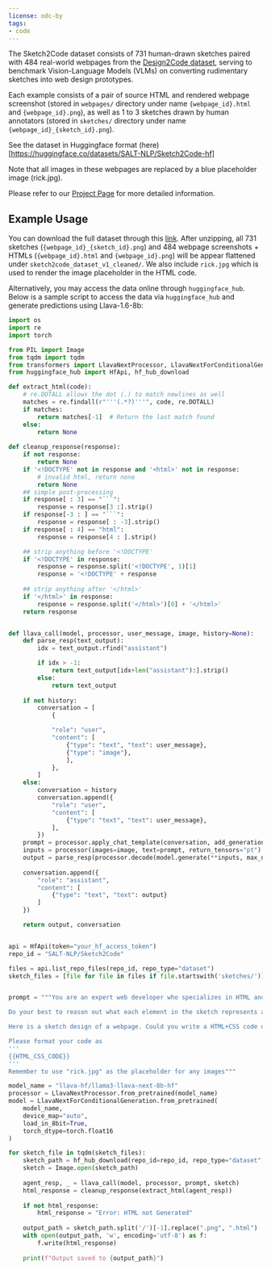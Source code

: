```yaml
---
license: odc-by
tags:
- code
---
```


The Sketch2Code dataset consists of 731 human-drawn sketches paired with 484 real-world webpages from the [Design2Code dataset](https://huggingface.co/datasets/SALT-NLP/Design2Code), serving to benchmark Vision-Language Models (VLMs) on converting rudimentary sketches into web design prototypes.

Each example consists of a pair of source HTML and rendered webpage screenshot (stored in `webpages/` directory under name `{webpage_id}.html` and `{webpage_id}.png`), as well as 1 to 3 sketches drawn by human annotators (stored in `sketches/` directory under name `{webpage_id}_{sketch_id}.png`).

See the dataset in Huggingface format (here)[https://huggingface.co/datasets/SALT-NLP/Sketch2Code-hf]

Note that all images in these webpages are replaced by a blue placeholder image (rick.jpg).

Please refer to our [Project Page](https://salt-nlp.github.io/Sketch2Code-Project-Page/) for more detailed information.


## Example Usage
You can download the full dataset through this [link](https://huggingface.co/datasets/SALT-NLP/Sketch2Code/resolve/main/sketch2code_dataset_v1.zip?download=true). After unzipping, all 731 sketches (`{webpage_id}_{sketch_id}.png`) and 484 webpage screenshots + HTMLs (`{webpage_id}.html` and `{webpage_id}.png`) will be appear flattened under `sketch2code_dataset_v1_cleaned/`. We also include `rick.jpg` which is used to render the image placeholder in the HTML code.

Alternatively, you may access the data online through `huggingface_hub`. Below is a sample script to access the data via `huggingface_hub` and generate predictions using Llava-1.6-8b:
``` python
import os
import re
import torch

from PIL import Image
from tqdm import tqdm
from transformers import LlavaNextProcessor, LlavaNextForConditionalGeneration
from huggingface_hub import HfApi, hf_hub_download

def extract_html(code):
    # re.DOTALL allows the dot (.) to match newlines as well
    matches = re.findall(r"'''(.*?)'''", code, re.DOTALL)
    if matches:
        return matches[-1]  # Return the last match found
    else:
        return None
    
def cleanup_response(response):
    if not response:
        return None
    if '<!DOCTYPE' not in response and '<html>' not in response:
        # invalid html, return none
        return None
    ## simple post-processing
    if response[ : 3] == "```":
        response = response[3 :].strip()
    if response[-3 : ] == "```":
        response = response[ : -3].strip()
    if response[ : 4] == "html":
        response = response[4 : ].strip()

    ## strip anything before '<!DOCTYPE'
    if '<!DOCTYPE' in response:
        response = response.split('<!DOCTYPE', 1)[1]
        response = '<!DOCTYPE' + response
		
    ## strip anything after '</html>'
    if '</html>' in response:
        response = response.split('</html>')[0] + '</html>'
    return response


def llava_call(model, processor, user_message, image, history=None):
    def parse_resp(text_output):
        idx = text_output.rfind("assistant")

        if idx > -1:
            return text_output[idx+len("assistant"):].strip()
        else:
            return text_output
    
    if not history:
        conversation = [
            {

            "role": "user",
            "content": [
                {"type": "text", "text": user_message},
                {"type": "image"},
                ],
            },
        ]
    else:
        conversation = history
        conversation.append({
            "role": "user",
            "content": [
                {"type": "text", "text": user_message},
            ],
        })
    prompt = processor.apply_chat_template(conversation, add_generation_prompt=True)
    inputs = processor(images=image, text=prompt, return_tensors="pt").to(model.device)
    output = parse_resp(processor.decode(model.generate(**inputs, max_new_tokens=4096, do_sample=True, temperature=0.5, repetition_penalty=1.1)[0], skip_special_tokens=True))
    
    conversation.append({
        "role": "assistant",
        "content": [
            {"type": "text", "text": output}
        ]
    })

    return output, conversation


api = HfApi(token="your_hf_access_token")
repo_id = "SALT-NLP/Sketch2Code"

files = api.list_repo_files(repo_id, repo_type="dataset")
sketch_files = [file for file in files if file.startswith('sketches/')][:5]    # running only the first 5 sketches


prompt = """You are an expert web developer who specializes in HTML and CSS. A user will provide you with a sketch design of the webpage following the wireframing conventions, where images are represented as boxes with an "X" inside, and texts are replaced with curly lines. You need to return a single html file that uses HTML and CSS to produce a webpage that strictly follows the sketch layout. Include all CSS code in the HTML file itself. If it involves any images, use "rick.jpg" as the placeholder name. You should try your best to figure out what text should be placed in each text block. In you are unsure, you may use "lorem ipsum..." as the placeholder text. However, you must make sure that the positions and sizes of these placeholder text blocks matches those on the provided sketch.

Do your best to reason out what each element in the sketch represents and write a HTML file with embedded CSS that implements the design. Do not hallucinate any dependencies to external files. Pay attention to things like size and position of all the elements, as well as the overall layout. You may assume that the page is static and ignore any user interactivity.

Here is a sketch design of a webpage. Could you write a HTML+CSS code of this webpage for me?

Please format your code as
'''
{{HTML_CSS_CODE}}
'''
Remember to use "rick.jpg" as the placeholder for any images"""

model_name = "llava-hf/llama3-llava-next-8b-hf"
processor = LlavaNextProcessor.from_pretrained(model_name)
model = LlavaNextForConditionalGeneration.from_pretrained(
    model_name, 
    device_map="auto", 
    load_in_8bit=True,
    torch_dtype=torch.float16
)

for sketch_file in tqdm(sketch_files):
    sketch_path = hf_hub_download(repo_id=repo_id, repo_type="dataset", filename=sketch_file)
    sketch = Image.open(sketch_path)
    
    agent_resp, _ = llava_call(model, processor, prompt, sketch)
    html_response = cleanup_response(extract_html(agent_resp))
    
    if not html_response:
        html_response = "Error: HTML not Generated"
    
    output_path = sketch_path.split('/')[-1].replace(".png", ".html")
    with open(output_path, 'w', encoding='utf-8') as f:
        f.write(html_response)
    
    print(f"Output saved to {output_path}")
```